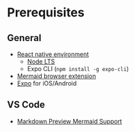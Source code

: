 # Prerequisites

## General
- [React native environment](https://reactnative.dev/docs/environment-setup)
  - [Node LTS](https://nodejs.org/en/download/)
  - Expo CLI (`npm install -g expo-cli`)
- [Mermaid browser extension](https://chrome.google.com/webstore/detail/mermaid-diagrams/phfcghedmopjadpojhmmaffjmfiakfil/related)
- [Expo](https://expo.io/) for iOS/Android

## VS Code
- [Markdown Preview Mermaid Support](https://marketplace.visualstudio.com/items?itemName=bierner.markdown-mermaid)
